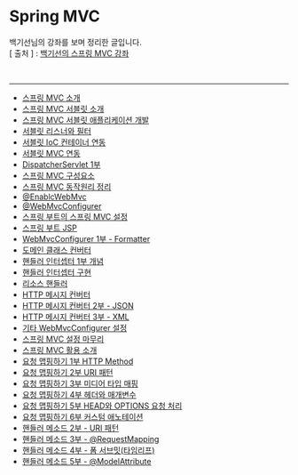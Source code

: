 Spring MVC
===========
백기선님의 강좌를 보며 정리한 글입니다.   
[ 출처 ] : [백기선의 스프링 MVC 강좌](https://www.inflearn.com/course/%EC%9B%B9-mvc#)   

<br/>

---
* [스프링 MVC 소개](https://github.com/KimYoungQ/study/blob/main/springWebMVC/1_1.md)
* [스프링 MVC 서블릿 소개](https://github.com/KimYoungQ/study/blob/main/springWebMVC/1_2.md)
* [스프링 MVC 서블릿 애플리케이션 개발](https://github.com/KimYoungQ/study/blob/main/springWebMVC/1_3.md)
* [서블릿 리스너와 필터](https://github.com/KimYoungQ/study/blob/main/springWebMVC/1_4.md)
* [서블릿 IoC 컨테이너 연동](https://github.com/KimYoungQ/study/blob/main/springWebMVC/1_5.md)
* [서블릿 MVC 연동](https://github.com/KimYoungQ/study/blob/main/springWebMVC/1_6.md)
* [DispatcherServlet 1부](https://github.com/KimYoungQ/study/blob/main/springWebMVC/1_7.md)
* [스프링 MVC 구성요소](https://github.com/KimYoungQ/study/blob/main/springWebMVC/1_10.md)
* [스프링 MVC 동작원리 정리](https://github.com/KimYoungQ/study/blob/main/springWebMVC/1_11.md)
* [@EnablcWebMvc](https://github.com/KimYoungQ/study/blob/main/springWebMVC/2_2.md)
* [@WebMvcConfigurer](https://github.com/KimYoungQ/study/blob/main/springWebMVC/2_3.md)
* [스프링 부트의 스프링 MVC 설정](https://github.com/KimYoungQ/study/blob/main/springWebMVC/2_4.md)
* [스프링 부트 JSP](https://github.com/KimYoungQ/study/blob/main/springWebMVC/2_5.md)
* [WebMvcConfigurer 1부 - Formatter](https://github.com/KimYoungQ/study/blob/main/springWebMVC/2_7.md)
* [도메인 클래스 컨버터](https://github.com/KimYoungQ/study/blob/main/springWebMVC/2_8.md)
* [핸들러 인터셉터 1부 개념](https://github.com/KimYoungQ/study/blob/main/springWebMVC/2_9.md)
* [핸들러 인터셉터 구현](https://github.com/KimYoungQ/study/blob/main/springWebMVC/2_10.md)
* [리소스 핸들러](https://github.com/KimYoungQ/study/blob/main/springWebMVC/2_11.md)
* [HTTP 메시지 컨버터](https://github.com/KimYoungQ/study/blob/main/springWebMVC/2_12.md)
* [HTTP 메시지 컨버터 2부 - JSON](https://github.com/KimYoungQ/study/blob/main/springWebMVC/2_13.md)
* [HTTP 메시지 컨버터 3부 - XML](https://github.com/KimYoungQ/study/blob/main/springWebMVC/2_14.md)
* [기타 WebMvcConfigurer 설정](https://github.com/KimYoungQ/study/blob/main/springWebMVC/2_15.md)
* [스프링 MVC 설정 마무리](https://github.com/KimYoungQ/study/blob/main/springWebMVC/2_16.md)
* [스프링 MVC 활용 소개](https://github.com/KimYoungQ/study/blob/main/springWebMVC/3_1.md)
* [요청 맵핑하기 1부 HTTP Method](https://github.com/KimYoungQ/study/blob/main/springWebMVC/3_2.md)
* [요청 맵핑하기 2부 URI 패턴](https://github.com/KimYoungQ/study/blob/main/springWebMVC/3_3.md)
* [요청 맵핑하기 3부 미디어 타입 매핑](https://github.com/KimYoungQ/study/blob/main/springWebMVC/3_4.md)
* [요청 맵핑하기 4부 헤더와 매개변수](https://github.com/KimYoungQ/study/blob/main/springWebMVC/3_5.md)
* [요청 맵핑하기 5부 HEAD와 OPTIONS 요청 처리](https://github.com/KimYoungQ/study/blob/main/springWebMVC/3_6.md)
* [요청 맵핑하기 6부 커스텀 애노테이션](https://github.com/KimYoungQ/study/blob/main/springWebMVC/3_7.md)
* [핸들러 메소드 2부 - URI 패턴](https://github.com/KimYoungQ/study/blob/main/springWebMVC/3_10.md)
* [핸들러 메소드 3부 - @RequestMapping](https://github.com/KimYoungQ/study/blob/main/springWebMVC/3_11.md)
* [핸들러 메소드 4부 - 폼 서브밋(타임리프)](https://github.com/KimYoungQ/study/blob/main/springWebMVC/3_12.md)
* [핸들러 메소드 5부 - @ModelAttribute](https://github.com/KimYoungQ/study/blob/main/springWebMVC/3_13.md)



